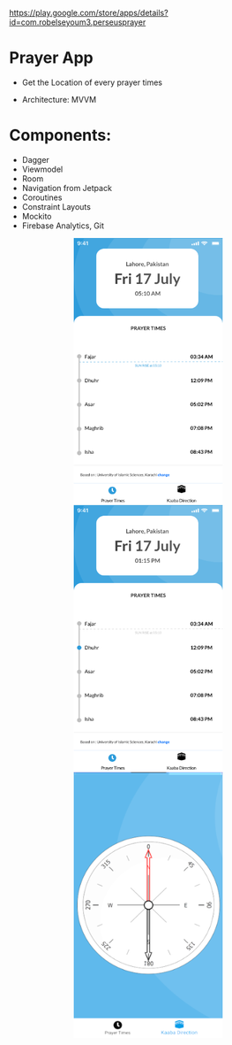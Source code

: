 https://play.google.com/store/apps/details?id=com.robelseyoum3.perseusprayer

# Prayer App
- Get the Location of every prayer times 

- Architecture: MVVM

# Components: 
- Dagger
- Viewmodel 
- Room 
- Navigation from Jetpack 
- Coroutines 
- Constraint Layouts
- Mockito
- Firebase Analytics, Git

<p align="center">
  <img src="After Fajar.png" alt="After Fajar" width="270" height="480"/>

  <img src="During Dhuhr.png" alt="During Dhuhr" width="270" height="480"/>

  <img src="kaaba_dir.png" alt="kaaba Direction" width="270" height="480"/>
</p>
 
